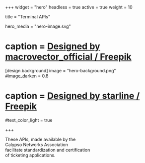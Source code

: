 +++
widget = "hero" 
headless = true
active = true 
weight = 10 

title = "Terminal APIs"

hero_media = "hero-image.svg"
# caption = <a href="http://www.freepik.com">Designed by macrovector_official / Freepik</a>

[design.background] 
  image = "hero-background.png"  
  #image_darken = 0.8 
  # caption = <a href="http://www.freepik.com">Designed by starline / Freepik</a>
  #text_color_light = true

+++

These APIs, made available by the<br>
Calypso Networks Association<br>
facilitate standardization and certification<br>
of ticketing applications.

